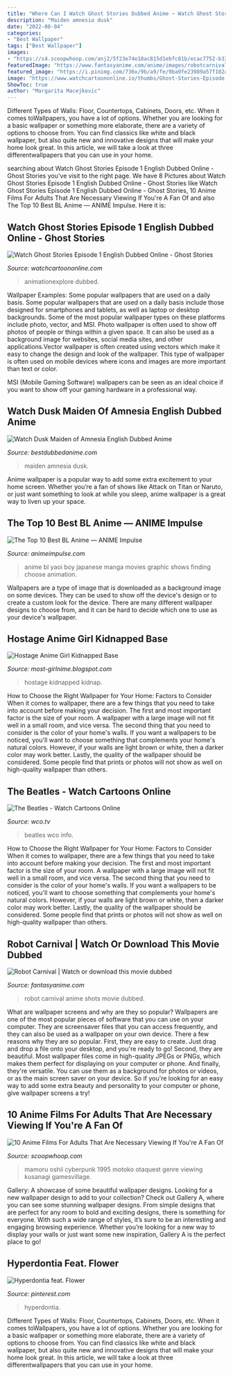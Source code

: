 ```yaml
---
title: "Where Can I Watch Ghost Stories Dubbed Anime ~ Watch Ghost Stories Episode 1 English Dubbed Online"
description: "Maiden amnesia dusk"
date: "2022-08-04"
categories:
- "Best Wallpaper"
tags: ["Best Wallpaper"]
images:
- "https://s4.scoopwhoop.com/anj2/5f23e74e18ac815d1ebfc81b/ecac7752-b337-4d4c-86c0-89d39a9817af.jpg"
featuredImage: "https://www.fantasyanime.com/anime/images/robotcarnival/robotcarnival_shot12.jpg"
featured_image: "https://i.pinimg.com/736x/9b/a9/fe/9ba9fe23989a57f102a39b7b3f897bd6.jpg"
image: "https://www.watchcartoononline.io/thumbs/Ghost-Stories-Episode-1.jpg"
ShowToc: true
author: "Margarita Macejkovic"
---
```



Different Types of Walls: Floor, Countertops, Cabinets, Doors, etc.
When it comes toWallpapers, you have a lot of options. Whether you are looking for a basic wallpaper or something more elaborate, there are a variety of options to choose from. You can find classics like white and black wallpaper, but also quite new and innovative designs that will make your home look great. In this article, we will take a look at three differentwallpapers that you can use in your home.

	

		
searching about Watch Ghost Stories Episode 1 English Dubbed Online - Ghost Stories you've visit to the right page. We have 8 Pictures about Watch Ghost Stories Episode 1 English Dubbed Online - Ghost Stories like Watch Ghost Stories Episode 1 English Dubbed Online - Ghost Stories, 10 Anime Films For Adults That Are Necessary Viewing If You&#039;re A Fan Of and also The Top 10 Best BL Anime — ANIME Impulse. Here it is:
		
    
## Watch Ghost Stories Episode 1 English Dubbed Online - Ghost Stories

<img loading=lazy src="https://www.watchcartoononline.io/thumbs/Ghost-Stories-Episode-1.jpg" onerror="this.onerror=null;this.src='https://tse1.mm.bing.net/th?id=OIP.nEq3YE_CCqo1kKL0nxOzCAHaFa&amp;pid=15.1';" alt="Watch Ghost Stories Episode 1 English Dubbed Online - Ghost Stories">

_Source: watchcartoononline.com_

>animationexplore dubbed. 

	

Wallpaper Examples: Some popular wallpapers that are used on a daily basis.
Some popular wallpapers that are used on a daily basis include those designed for smartphones and tablets, as well as laptop or desktop backgrounds. Some of the most popular wallpaper types on these platforms include photo, vector, and MSI. 
Photo wallpaper is often used to show off photos of people or things within a given space. It can also be used as a background image for websites, social media sites, and other applications.Vector wallpaper is often created using vectors which make it easy to change the design and look of the wallpaper. This type of wallpaper is often used on mobile devices where icons and images are more important than text or color. 

MSI (Mobile Gaming Software) wallpapers can be seen as an ideal choice if you want to show off your gaming hardware in a professional way.

    
## Watch Dusk Maiden Of Amnesia English Dubbed Anime

<img loading=lazy src="http://i.imgur.com/J4HRnHP.jpg" onerror="this.onerror=null;this.src='https://tse2.mm.bing.net/th?id=OIP.gcIqBNKDwpvl4dgle5Jj_gAAAA&amp;pid=15.1';" alt="Watch Dusk Maiden of Amnesia English Dubbed Anime">

_Source: bestdubbedanime.com_

>maiden amnesia dusk. 

	

Anime wallpaper is a popular way to add some extra excitement to your home screen. Whether you’re a fan of shows like Attack on Titan or Naruto, or just want something to look at while you sleep, anime wallpaper is a great way to liven up your space.

    
## The Top 10 Best BL Anime — ANIME Impulse

<img loading=lazy src="https://static1.squarespace.com/static/596001c2579fb355caec7aac/t/5af640051ae6cf80fc05d3b4/1526087697817/main+graphic.jpg" onerror="this.onerror=null;this.src='https://tse3.mm.bing.net/th?id=OIP.BFiNsfqkgLLFLZ_qd4d0WAHaLG&amp;pid=15.1';" alt="The Top 10 Best BL Anime — ANIME Impulse">

_Source: animeimpulse.com_

>anime bl yaoi boy japanese manga movies graphic shows finding choose animation. 

	

Wallpapers are a type of image that is downloaded as a background image on some devices. They can be used to show off the device's design or to create a custom look for the device. There are many different wallpaper designs to choose from, and it can be hard to decide which one to use as your device's wallpaper.

    
## Hostage Anime Girl Kidnapped Base

<img loading=lazy src="https://occ-0-33-37.1.nflxso.net/dnm/api/v6/9pS1daC2n6UGc3dUogvWIPMR_OU/AAAABXsIAoaMiy6JW_saLOLFZdbhpqo6O1yGlWHCJSp6lJ6VebVmFnmYZKk0Y-k8dKNnidD2mNVFUTARww43M6mECvMLX3-a72kZI7xJzq9yEqHfUCEB.jpg?r=d8f" onerror="this.onerror=null;this.src='https://tse3.mm.bing.net/th?id=OIP.S0TfdVHbTZ-WgtUbcyhVzQAAAA&amp;pid=15.1';" alt="Hostage Anime Girl Kidnapped Base">

_Source: most-girlnime.blogspot.com_

>hostage kidnapped kidnap. 

	

How to Choose the Right Wallpaper for Your Home: Factors to Consider
When it comes to wallpaper, there are a few things that you need to take into account before making your decision. The first and most important factor is the size of your room. A wallpaper with a large image will not fit well in a small room, and vice versa. 
The second thing that you need to consider is the color of your home's walls. If you want a wallpapers to be noticed, you'll want to choose something that complements your home's natural colors. However, if your walls are light brown or white, then a darker color may work better. 
Lastly, the quality of the wallpaper should be considered. Some people find that prints or photos will not show as well on high-quality wallpaper than others.

    
## The Beatles - Watch Cartoons Online

<img loading=lazy src="https://www.wco.tv/wp-content/catimg/261335.jpg" onerror="this.onerror=null;this.src='https://tse3.mm.bing.net/th?id=OIP.XYSKG90d-dmo7oS_ASuG0AAAAA&amp;pid=15.1';" alt="The Beatles - Watch Cartoons Online">

_Source: wco.tv_

>beatles wco info. 

	

How to Choose the Right Wallpaper for Your Home: Factors to Consider
When it comes to wallpaper, there are a few things that you need to take into account before making your decision. The first and most important factor is the size of your room. A wallpaper with a large image will not fit well in a small room, and vice versa. 
The second thing that you need to consider is the color of your home's walls. If you want a wallpapers to be noticed, you'll want to choose something that complements your home's natural colors. However, if your walls are light brown or white, then a darker color may work better. 
Lastly, the quality of the wallpaper should be considered. Some people find that prints or photos will not show as well on high-quality wallpaper than others.

    
## Robot Carnival | Watch Or Download This Movie Dubbed

<img loading=lazy src="https://www.fantasyanime.com/anime/images/robotcarnival/robotcarnival_shot12.jpg" onerror="this.onerror=null;this.src='https://tse3.mm.bing.net/th?id=OIP.4cw-FWHDEYd-7GXA5D36CwHaEK&amp;pid=15.1';" alt="Robot Carnival | Watch or download this movie dubbed">

_Source: fantasyanime.com_

>robot carnival anime shots movie dubbed. 

	

What are wallpaper screens and why are they so popular?
Wallpapers are one of the most popular pieces of software that you can use on your computer. They are screensaver files that you can access frequently, and they can also be used as a wallpaper on your own device. There a few reasons why they are so popular. First, they are easy to create. Just drag and drop a file onto your desktop, and you're ready to go! Second, they are beautiful. Most wallpaper files come in high-quality JPEGs or PNGs, which makes them perfect for displaying on your computer or phone. And finally, they're versatile. You can use them as a background for photos or videos, or as the main screen saver on your device. So if you're looking for an easy way to add some extra beauty and personality to your computer or phone, give wallpaper screens a try!

    
## 10 Anime Films For Adults That Are Necessary Viewing If You&#039;re A Fan Of

<img loading=lazy src="https://s4.scoopwhoop.com/anj2/5f23e74e18ac815d1ebfc81b/ecac7752-b337-4d4c-86c0-89d39a9817af.jpg" onerror="this.onerror=null;this.src='https://tse2.mm.bing.net/th?id=OIP.UzL5zFSNsl0piuo_WW1qgAHaEK&amp;pid=15.1';" alt="10 Anime Films For Adults That Are Necessary Viewing If You&#039;re A Fan Of">

_Source: scoopwhoop.com_

>mamoru oshii cyberpunk 1995 motoko otaquest genre viewing kusanagi gamesvillage. 

	

Gallery: A showcase of some beautiful wallpaper designs.
Looking for a new wallpaper design to add to your collection? Check out Gallery A, where you can see some stunning wallpaper designs. From simple designs that are perfect for any room to bold and exciting designs, there is something for everyone. With such a wide range of styles, it’s sure to be an interesting and engaging browsing experience. Whether you’re looking for a new way to display your walls or just want some new inspiration, Gallery A is the perfect place to go!





	
	
    
## Hyperdontia Feat. Flower

<img loading=lazy src="https://i.pinimg.com/736x/9b/a9/fe/9ba9fe23989a57f102a39b7b3f897bd6.jpg" onerror="this.onerror=null;this.src='https://tse4.mm.bing.net/th?id=OIP.l7a70jSXDDCIvvVxeYIHyQHaEK&amp;pid=15.1';" alt="Hyperdontia feat. Flower">

_Source: pinterest.com_

>hyperdontia. 

	

Different Types of Walls: Floor, Countertops, Cabinets, Doors, etc.
When it comes toWallpapers, you have a lot of options. Whether you are looking for a basic wallpaper or something more elaborate, there are a variety of options to choose from. You can find classics like white and black wallpaper, but also quite new and innovative designs that will make your home look great. In this article, we will take a look at three differentwallpapers that you can use in your home.


